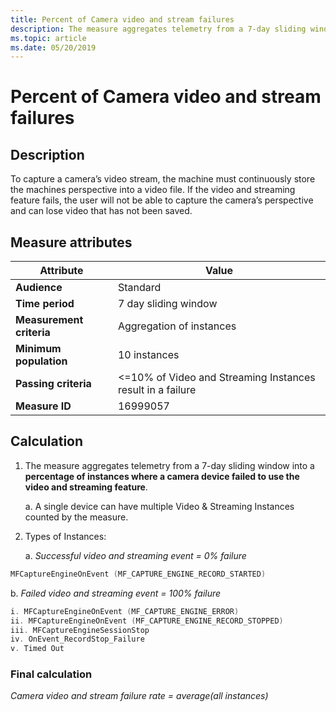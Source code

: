 ```yaml
---
title: Percent of Camera video and stream failures
description: The measure aggregates telemetry from a 7-day sliding window into a percentage of instances where a camera device failed to use the video and streaming feature
ms.topic: article
ms.date: 05/20/2019
---
```


# Percent of Camera video and stream failures

## Description

To capture a camera’s video stream, the machine must continuously store the machines perspective into a video file. If the video and streaming feature fails, the user will not be able to capture the camera’s perspective and can lose video that has not been saved.

## Measure attributes

|Attribute|Value|
|----|----|
|**Audience**|Standard|
|**Time period**|7 day sliding window|
|**Measurement criteria**|Aggregation of instances|
|**Minimum population**|10 instances|
|**Passing criteria**|<=10% of Video and Streaming Instances result in a failure|
|**Measure ID**|16999057|

## Calculation

1. The measure aggregates telemetry from a 7-day sliding window into a **percentage of instances where a camera device failed to use the video and streaming feature**.

   a. A single device can have multiple Video & Streaming Instances counted by the measure.

2. Types of Instances:

   a. *Successful video and streaming event = 0% failure*  

```cpp
MFCaptureEngineOnEvent (MF_CAPTURE_ENGINE_RECORD_STARTED)
```

   b. *Failed video and streaming event = 100% failure*

```cpp
i. MFCaptureEngineOnEvent (MF_CAPTURE_ENGINE_ERROR)
ii. MFCaptureEngineOnEvent (MF_CAPTURE_ENGINE_RECORD_STOPPED)
iii. MFCaptureEngineSessionStop
iv. OnEvent_RecordStop_Failure
v. Timed Out
```

### Final calculation

*Camera video and stream failure rate = average(all instances)*
